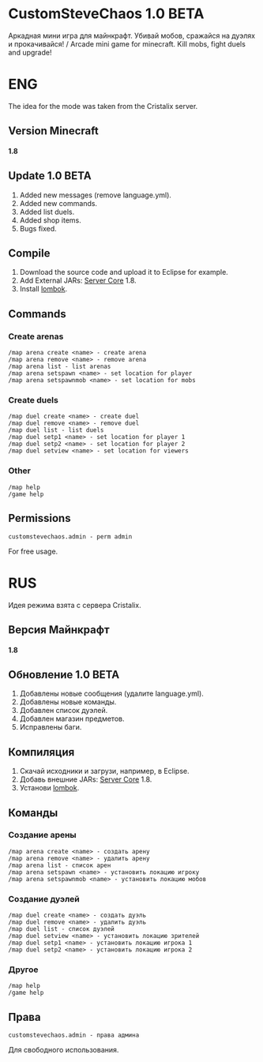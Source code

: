 # CustomSteveChaos 1.0 BETA
Аркадная мини игра для майнкрафт. Убивай мобов, сражайся на дуэлях и прокачивайся! / Arcade mini game for minecraft. Kill mobs, fight duels and upgrade!

# ENG
The idea for the mode was taken from the Cristalix server.
## Version Minecraft
#### 1.8
## Update 1.0 BETA
1. Added new messages (remove language.yml).
2. Added new commands.
3. Added list duels.
4. Added shop items.
5. Bugs fixed.

## Compile
1. Download the source code and upload it to Eclipse for example.
2. Add External JARs: [Server Core](https://getbukkit.org/download/craftbukkit) 1.8.
3. Install [lombok](https://projectlombok.org/).

## Commands
### Create arenas
```
/map arena create <name> - create arena
/map arena remove <name> - remove arena
/map arena list - list arenas
/map arena setspawn <name> - set location for player
/map arena setspawnmob <name> - set location for mobs
```

### Create duels
```
/map duel create <name> - create duel
/map duel remove <name> - remove duel
/map duel list - list duels
/map duel setp1 <name> - set location for player 1
/map duel setp2 <name> - set location for player 2
/map duel setview <name> - set location for viewers
```

### Other
```
/map help
/game help
```

## Permissions
```
customstevechaos.admin - perm admin
```

For free usage.

# RUS
Идея режима взята с сервера Cristalix.
## Версия Майнкрафт
#### 1.8
## Обновление 1.0 BETA
1. Добавлены новые сообщения (удалите language.yml).
2. Добавлены новые команды.
3. Добавлен список дуэлей.
4. Добавлен магазин предметов.
5. Исправлены баги.

## Компиляция
1. Скачай исходники и загрузи, например, в Eclipse.
2. Добавь внешние JARs: [Server Core](https://getbukkit.org/download/craftbukkit) 1.8.
3. Установи [lombok](https://projectlombok.org/).

## Команды
### Создание арены
```
/map arena create <name> - создать арену
/map arena remove <name> - удалить арену
/map arena list - список арен
/map arena setspawn <name> - установить локацию игроку
/map arena setspawnmob <name> - установить локацию мобов
```

### Создание дуэлей
```
/map duel create <name> - создать дуэль
/map duel remove <name> - удалить дуэль
/map duel list - список дуэлей
/map duel setview <name> - установить локацию зрителей
/map duel setp1 <name> - установить локацию игрока 1
/map duel setp2 <name> - установить локацию игрока 2
```

### Другое
```
/map help
/game help
```

## Права
```
customstevechaos.admin - права админа
```

Для свободного использования.
